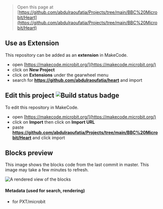 
> Open this page at [https://github.com/abdulraoufatia/Projects/tree/main/BBC%20Microbit/Heart](https://github.com/abdulraoufatia/Projects/tree/main/BBC%20Microbit/Heart)

## Use as Extension

This repository can be added as an **extension** in MakeCode.

* open [https://makecode.microbit.org/](https://makecode.microbit.org/)
* click on **New Project**
* click on **Extensions** under the gearwheel menu
* search for **https://github.com/abdulraoufatia/heart** and import

## Edit this project ![Build status badge](https://github.com/abdulraoufatia/heart/workflows/MakeCode/badge.svg)

To edit this repository in MakeCode.

* open [https://makecode.microbit.org/](https://makecode.microbit.org/)
* click on **Import** then click on **Import URL**
* paste **https://github.com/abdulraoufatia/Projects/tree/main/BBC%20Microbit/Heart** and click import

## Blocks preview

This image shows the blocks code from the last commit in master.
This image may take a few minutes to refresh.

![A rendered view of the blocks](https://github.com/abdulraoufatia/heart/raw/master/.github/makecode/blocks.png)

#### Metadata (used for search, rendering)

* for PXT/microbit
<script src="https://makecode.com/gh-pages-embed.js"></script><script>makeCodeRender("{{ site.makecode.home_url }}", "{{ site.github.owner_name }}/{{ site.github.repository_name }}");</script>
